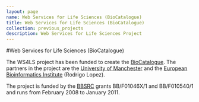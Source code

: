 ```yaml
---
layout: page
name: Web Services for Life Sciences (BioCatalogue)
title: Web Services for Life Sciences (BioCatalogue)
collection: previous_projects
description: Web Services for Life Sciences Project
---
```


#Web Services for Life Sciences (BioCatalogue)

The WS4LS project has been funded to create the [BioCatalogue](/products/biocatalogue). The partners in the project are the [University of Manchester](http://www.manchester.ac.uk/) and the
[European Bioinformatics Institute](http://www.ebi.ac.uk/) (Rodrigo Lopez).

The project is funded by the [BBSRC](http://www.bbsrc.ac.uk/) grants BB/F01046X/1 and BB/F010540/1 and runs from February 2008 to January 2011.